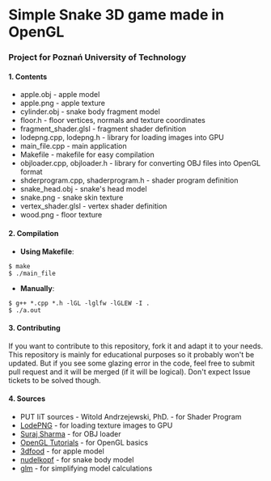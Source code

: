 # Simple Snake 3D game made in OpenGL

### Project for Poznań University of Technology

#### 1. Contents
* apple.obj - apple model
* apple.png - apple texture
* cylinder.obj - snake body fragment model
* floor.h - floor vertices, normals and texture coordinates
* fragment_shader.glsl - fragment shader definition
* lodepng.cpp, lodepng.h - library for loading images into GPU
* main_file.cpp - main application
* Makefile - makefile for easy compilation
* objloader.cpp, objloader.h - library for converting OBJ files into OpenGL format
* shderprogram.cpp, shaderprogram.h - shader program definition
* snake_head.obj - snake's head model
* snake.png - snake skin texture
* vertex_shader.glsl - vertex shader definition
* wood.png - floor texture

#### 2. Compilation
* **Using Makefile**:
```
$ make
$ ./main_file
```
* **Manually**:
```
$ g++ *.cpp *.h -lGL -lglfw -lGLEW -I .
$ ./a.out
```

#### 3. Contributing
If you want to contribute to this repository, fork it and adapt it to your needs. This repository is mainly for educational purposes so it probably won't be updated. But if you see some glazing error in the code, feel free to submit pull request and it will be merged (if it will be logical). Don't expect Issue tickets to be solved though.

#### 4. Sources
* PUT IiT sources - Witold Andrzejewski, PhD. - for Shader Program
* [LodePNG](https://lodev.org/lodepng/) - for loading texture images to GPU
* [Suraj Sharma](https://www.youtube.com/channel/UC2i39AOpDSlO1Mrn1jQ8Xkg) - for OBJ loader
* [OpenGL Tutorials](https://learnopengl.com/) - for OpenGL basics
* [3dfood](https://www.turbosquid.com/3d-models/3d-apple-1199076) - for apple model
* [nudelkopf](https://www.cgtrader.com/free-3d-print-models/house/decor/hardsurface-padding-cylinder) - for snake body model
* [glm](https://github.com/g-truc/glm) - for simplifying model calculations
